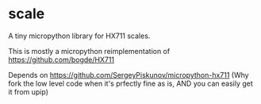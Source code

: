 # scale
A tiny micropython library for HX711 scales.

This is mostly a micropython reimplementation of https://github.com/bogde/HX711

Depends on https://github.com/SergeyPiskunov/micropython-hx711 
(Why fork the low level code when it's prfectly fine as is, AND you can easily get it from upip)
